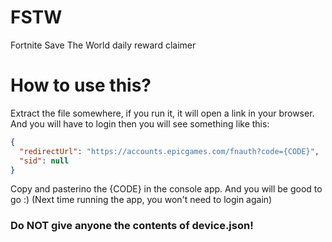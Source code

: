 # FSTW
Fortnite Save The World daily reward claimer

# How to use this?
Extract the file somewhere, if you run it, it will open a link in your browser. And you will have to login
then you will see something like this:

```json
{
  "redirectUrl": "https://accounts.epicgames.com/fnauth?code={CODE}",
  "sid": null
}
```
Copy and pasterino the {CODE} in the console app. And you will be good to go :) (Next time running the app, you won't need to login again)


### Do NOT give anyone the contents of device.json!